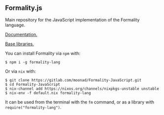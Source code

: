 ## Formality.js

Main repository for the JavaScript implementation of the Formality language.

[Documentation.](https://docs.formality-lang.org)

[Base libraries.](https://gitlab.com/moonad/Formality-Base)

You can install Formality via `npm` with:

```
$ npm i -g formality-lang
```

Or via `nix` with:

```
$ git clone https://gitlab.com/moonad/Formality-JavaScript.git
$ cd Formality-JavaScript
$ nix-channel add https://nixos.org/channels/nixpkgs-unstable unstable
$ nix-env -f default.nix formality-lang
```

It can be used from the terminal with the `fm` command, or as a library with `require("formality-lang")`.
